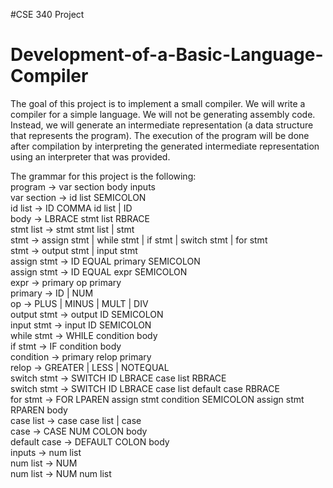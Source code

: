#CSE 340 Project
# Development-of-a-Basic-Language-Compiler
The goal of this project is to implement a small compiler. We will write a compiler for a simple language. 
We will not be generating assembly code. Instead, we will generate an intermediate representation (a data structure
that represents the program). The execution of the program will be done after compilation by
interpreting the generated intermediate representation using an interpreter that was provided.

The grammar for this project is the following:  
program -> var section body inputs  
var section -> id list SEMICOLON  
id list -> ID COMMA id list | ID  
body -> LBRACE stmt list RBRACE  
stmt list -> stmt stmt list | stmt  
stmt -> assign stmt | while stmt | if stmt | switch stmt | for stmt  
stmt -> output stmt | input stmt  
assign stmt -> ID EQUAL primary SEMICOLON  
assign stmt -> ID EQUAL expr SEMICOLON  
expr -> primary op primary  
primary -> ID | NUM  
op -> PLUS | MINUS | MULT | DIV  
output stmt -> output ID SEMICOLON  
input stmt -> input ID SEMICOLON  
while stmt -> WHILE condition body  
if stmt -> IF condition body  
condition -> primary relop primary  
relop -> GREATER | LESS | NOTEQUAL  
switch stmt -> SWITCH ID LBRACE case list RBRACE  
switch stmt -> SWITCH ID LBRACE case list default case RBRACE  
for stmt -> FOR LPAREN assign stmt condition SEMICOLON assign stmt RPAREN body  
case list -> case case list | case  
case -> CASE NUM COLON body  
default case -> DEFAULT COLON body  
inputs -> num list  
num list -> NUM  
num list -> NUM num list  
  
